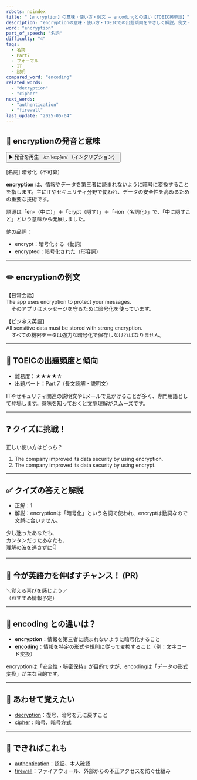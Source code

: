 ```yaml
---
robots: noindex
title: "【encryption】の意味・使い方・例文 ― encodingとの違い【TOEIC英単語】"
description: "encryptionの意味・使い方・TOEICでの出題傾向をやさしく解説。例文・クイズ付きでencodingとの違いもわかりやすく学べます。"
word: "encryption"
part_of_speech: "名詞"
difficulty: "4"
tags:
  - 名詞
  - Part7
  - フォーマル
  - IT
  - 説明
compared_word: "encoding"
related_words:
  - "decryption"
  - "cipher"
next_words:
  - "authentication"
  - "firewall"
last_update: "2025-05-04"
---
```


## 🔰 encryptionの発音と意味

<button class="play-audio" onclick="playTTS('encryption')">
  <span class="play-audio-main">
    ▶️ 発音を再生　/ɪnˈkrɪpʃən/
  </span>
  <span class="play-audio-sub">
    （インクリプション）
  </span>
</button>

[名詞] 暗号化（不可算）

**encryption** は、情報やデータを第三者に読まれないように暗号に変換することを指します。主にITやセキュリティ分野で使われ、データの安全性を高めるための重要な技術です。

語源は「en-（中に）」＋「crypt（隠す）」＋「-ion（名詞化）」で、「中に隠すこと」という意味から発展しました。

他の品詞：  
- encrypt：暗号化する（動詞）
- encrypted：暗号化された（形容詞）

---

## ✏️ encryptionの例文

【日常会話】  
The app uses encryption to protect your messages.  
　そのアプリはメッセージを守るために暗号化を使っています。

【ビジネス英語】  
All sensitive data must be stored with strong encryption.  
　すべての機密データは強力な暗号化で保存しなければなりません。

---

## 🎯 TOEICの出題頻度と傾向

- 難易度：★★★★☆
- 出題パート：Part 7（長文読解・説明文）

ITやセキュリティ関連の説明文やEメールで見かけることが多く、専門用語として登場します。意味を知っておくと文脈理解がスムーズです。

---

## ❓ クイズに挑戦！

正しい使い方はどっち？

1. The company improved its data security by using encryption.  
2. The company improved its data security by using encrypt.

---

## ✅ クイズの答えと解説

- 正解：**1**
- 解説：encryptionは「暗号化」という名詞で使われ、encryptは動詞なので文脈に合いません。

少し迷ったあなたも、  
カンタンだったあなたも、  
理解の波を逃さずに👇️

---

## 🚀 今が英語力を伸ばすチャンス！ (PR)

<div class="info-center">
＼覚える喜びを感じよう／<br>  
（おすすめ情報予定）
</div>

---

## 🤔  encoding との違いは？

- **encryption**：情報を第三者に読まれないように暗号化すること
- **[encoding](/encoding)**：情報を特定の形式や規則に従って変換すること（例：文字コード変換）

encryptionは「安全性・秘密保持」が目的ですが、encodingは「データの形式変換」が主な目的です。

---

## 🧩 あわせて覚えたい

- [decryption](/decryption)：復号、暗号を元に戻すこと
- [cipher](/cipher)：暗号、暗号方式

---

## 📖 できればこれも

- [authentication](/authentication)：認証、本人確認
- [firewall](/firewall)：ファイアウォール、外部からの不正アクセスを防ぐ仕組み

<!-- cvid: aid14_bid42 -->
